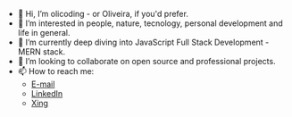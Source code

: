 - 👋 Hi, I’m olicoding - or Oliveira, if you'd prefer.
- 👀 I’m interested in people, nature, tecnology, personal development and life in general.
- 🌱 I’m currently deep diving into JavaScript Full Stack Development - MERN stack.
- 💞️ I’m looking to collaborate on open source and professional projects.
- 📫 How to reach me: 
  - [E-mail](oliveira.sein.dci@gmail.com)
  - [LinkedIn](https://www.linkedin.com/in/rafaelbenchimoldeoliveira)
  - [Xing](https://www.xing.com/profile/Rafael_BenchimoldeOliveira/cv)

